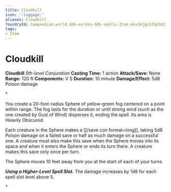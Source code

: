 ```yaml
---
title: Cloudkill
icon: ':luggage:'
aliases: Cloudkill
foundryId: Compendium.world.ddb-eureka-ddb-spells.Item.mkx34jgo3J5pYm23
tags:
- Item
---
```


# Cloudkill

**Cloudkill**
_5th-level Conjuration_
**Casting Time:** 1 action
**Attack/Save:** None
**Range:** 120 ft
**Components:** V S
**Duration:** 10 minute
**Damage/Effect:** 5d8 Poison damage

*<p>You create a 20-foot-radius Sphere of yellow-green fog centered on a point within range. The fog lasts for the duration or until strong wind (such as the one created by Gust of Wind) disperses it, ending the spell. Its area is Heavily Obscured.

Each creature in the Sphere makes a [[/save con format=long]], taking 5d8 Poison damage on a failed save or half as much damage on a successful one. A creature must also make this save when the Sphere moves into its space and when it enters the Sphere or ends its turn there. A creature makes this save only once per turn.

The Sphere moves 10 feet away from you at the start of each of your turns.

***Using a Higher-Level Spell Slot.*** The damage increases by 1d8 for each spell slot level above 5.</p>*